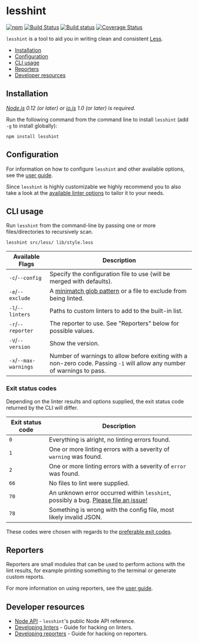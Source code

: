 # lesshint
[![npm](https://img.shields.io/npm/v/lesshint.svg)](https://www.npmjs.com/package/lesshint)
[![Build Status](https://travis-ci.org/lesshint/lesshint.svg?branch=master)](https://travis-ci.org/lesshint/lesshint)
[![Build status](https://ci.appveyor.com/api/projects/status/d1u4477uxtv6dygk/branch/master?svg=true)](https://ci.appveyor.com/project/lesshint/lesshint/branch/master)
[![Coverage Status](https://coveralls.io/repos/lesshint/lesshint/badge.svg?branch=master)](https://coveralls.io/r/lesshint/lesshint?branch=master)

`lesshint` is a tool to aid you in writing clean and consistent [Less](http://lesscss.org/).

* [Installation](#installation)
* [Configuration](#configuration)
* [CLI usage](#cli-usage)
* [Reporters](#reporters)
* [Developer resources](#developer-resources)

## Installation
_[Node.js](https://nodejs.org/) 0.12 (or later) or [io.js](https://iojs.org/) 1.0 (or later) is required._

Run the following command from the command line to install `lesshint` (add `-g` to install globally):

```
npm install lesshint
```

## Configuration
For information on how to configure `lesshint` and other available options, see the [user guide](/docs/user-guide/config.md).

Since `lesshint` is highly customizable we highly recommend you to also take a look at the [available linter options](/lib/linters/README.md) to tailor it to your needs.

## CLI usage
Run `lesshint` from the command-line by passing one or more files/directories to recursively scan.

```
lesshint src/less/ lib/style.less
```

Available Flags         | Description
----------------------|---------------------
`-c`/`--config`       | Specify the configuration file to use (will be merged with defaults).
`-e`/`--exclude`      | A [minimatch glob pattern](https://github.com/isaacs/minimatch) or a file to exclude from being linted.
`-l`/`--linters`      | Paths to custom linters to add to the built-in list.
`-r`/`--reporter`     | The reporter to use. See "Reporters" below for possible values.
`-V`/`--version`      | Show the version.
`-x`/`--max-warnings` | Number of warnings to allow before exiting with a non-zero code. Passing `-1` will allow any number of warnings to pass.

### Exit status codes
Depending on the linter results and options supplied, the exit status code returned by the CLI will differ.

Exit status code   | Description
-------------------|----------------------------------------------
`0`                | Everything is alright, no linting errors found.
`1`                | One or more linting errors with a severity of `warning` was found.
`2`                | One or more linting errors with a severity of `error` was found.
`66`               | No files to lint were supplied.
`70`               | An unknown error occurred within `lesshint`, possibly a bug. [Please file an issue!](https://github.com/lesshint/lesshint/issues/new)
`78`               | Something is wrong with the config file, most likely invalid JSON.

These codes were chosen with regards to the [preferable exit codes](http://www.gsp.com/cgi-bin/man.cgi?section=3&topic=sysexits).

## Reporters
Reporters are small modules that can be used to perform actions with the lint results, for example printing something to the terminal or generate custom reports.

For more information on using reporters, see the [user guide](/docs/user-guide/reporters.md).

## Developer resources
* [Node API](/docs/developer-guide/API.md) - `lesshint`'s public Node API reference.
* [Developing linters](/docs/developer-guide/linters.md) - Guide for hacking on linters.
* [Developing reporters](/docs/developer-guide/reporters.md) - Guide for hacking on reporters.
